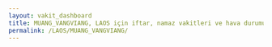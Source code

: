 ```yaml
---
layout: vakit_dashboard
title: MUANG_VANGVIANG, LAOS için iftar, namaz vakitleri ve hava durumu - ilçe/eyalet seç
permalink: /LAOS/MUANG_VANGVIANG/
---
```


<script type="text/javascript">
  var GLOBAL_COUNTRY = 'LAOS';
  var GLOBAL_CITY = 'MUANG_VANGVIANG';
  var GLOBAL_STATE = '';
  var lat = 72;
  var lon = 21;
</script>
